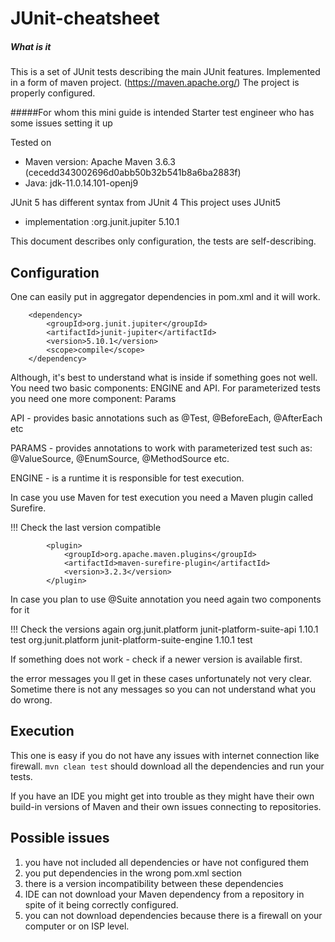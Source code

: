 # JUnit-cheatsheet
##### What is it
This is a set of JUnit tests describing the main JUnit features.
Implemented in a form of maven project. (https://maven.apache.org/) 
The project is properly configured.

#####For whom this mini guide is intended
Starter test engineer who has some issues setting it up

Tested on
- Maven version: Apache Maven 3.6.3 (cecedd343002696d0abb50b32b541b8a6ba2883f)
- Java: jdk-11.0.14.101-openj9

JUnit 5 has different syntax from JUnit 4
This project uses JUnit5 
- implementation :org.junit.jupiter 5.10.1 

This document describes only configuration, the tests are self-describing.

## Configuration



One can easily put in aggregator dependencies in pom.xml and it will work.

        <dependency>
            <groupId>org.junit.jupiter</groupId>
            <artifactId>junit-jupiter</artifactId>
            <version>5.10.1</version>
            <scope>compile</scope>
        </dependency>


Although, it's best to understand what is inside if something goes not well.  
You need two basic components: ENGINE and API. 
For parameterized tests you need one more component: Params 


API - provides basic annotations such as @Test, @BeforeEach, @AfterEach etc

PARAMS - provides annotations to work with parameterized test such as: @ValueSource, @EnumSource, @MethodSource etc. 

ENGINE - is a runtime it is responsible for test execution.


In case you use Maven for test execution you need a Maven plugin called Surefire.

!!! Check the last version compatible

            <plugin>
                <groupId>org.apache.maven.plugins</groupId>
                <artifactId>maven-surefire-plugin</artifactId>
                <version>3.2.3</version>
            </plugin>
			
In case you plan to use @Suite annotation you need again two components for it

!!! Check the versions again
        <dependency>
            <groupId>org.junit.platform</groupId>
            <artifactId>junit-platform-suite-api</artifactId>
            <version>1.10.1</version>
            <scope>test</scope>
        </dependency>
        <dependency>
            <groupId>org.junit.platform</groupId>
            <artifactId>junit-platform-suite-engine</artifactId>
            <version>1.10.1</version>
            <scope>test</scope>
        </dependency>

If something does not work - check if a newer version is available first.


the error messages you ll get in these cases unfortunately not very clear.
Sometime there is not any messages so you can not understand what you do wrong.


## Execution 

This one is easy if you do not have any issues with internet connection like firewall.
`mvn clean test` should download all the dependencies and run your tests.

If you have an IDE you might get into trouble as they might have their own build-in versions
of Maven and their own issues connecting to repositories.

## Possible issues
1. you have not included all dependencies or have not configured them 
2. you put dependencies in the wrong pom.xml section
3. there is a version incompatibility between these dependencies 
4. IDE can not download your Maven dependency from a repository in spite of it being correctly configured. 
5. you can not download dependencies because there is a firewall on your computer or on ISP level.